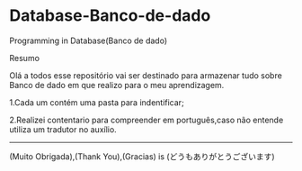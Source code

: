 # Database-Banco-de-dado
Programming in Database(Banco de dado)

Resumo 

Olá a todos esse repositório vai ser destinado para armazenar tudo sobre Banco de dado em que realizo para o meu aprendizagem.

1.Cada um contém uma pasta para indentificar;

2.Realizei contentario para compreender em português,caso não entende utiliza um tradutor  no auxílio. 

------------------------------------------------------------------------------------------------------------------------------------------------------------------------------------------------


(Muito Obrigada),(Thank You),(Gracias) is (どうもありがとうございます)
